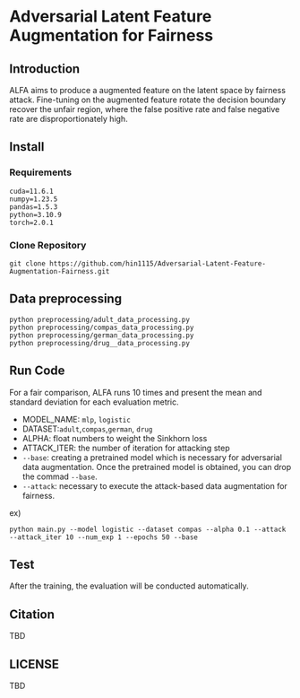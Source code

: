 # Adversarial Latent Feature Augmentation for Fairness
## Introduction
ALFA aims to produce a augmented feature on the latent space by fairness attack. Fine-tuning on the augmented feature rotate the decision boundary recover the unfair region, where the false positive rate and false negative rate are disproportionately high.

## Install
### Requirements
  ```
cuda=11.6.1
numpy=1.23.5
pandas=1.5.3
python=3.10.9
torch=2.0.1
  ```
### Clone Repository
```
git clone https://github.com/hin1115/Adversarial-Latent-Feature-Augmentation-Fairness.git
```


## Data preprocessing

```
python preprocessing/adult_data_processing.py
python preprocessing/compas_data_processing.py
python preprocessing/german_data_processing.py
python preprocessing/drug__data_processing.py
```

## Run Code
For a fair comparison, ALFA runs 10 times and present the mean and standard deviation for each evaluation metric.
- MODEL_NAME: ```mlp```, ```logistic```
- DATASET:```adult```,```compas```,```german```, ```drug```
- ALPHA: float numbers to weight the Sinkhorn loss
- ATTACK_ITER: the number of iteration for attacking step
- ```--base```: creating a pretrained model which is necessary for adversarial data augmentation. Once the pretrained model is obtained, you can drop the commad ```--base```.
- ```--attack```: necessary to execute the attack-based data augmentation for fairness.


ex)
```
python main.py --model logistic --dataset compas --alpha 0.1 --attack --attack_iter 10 --num_exp 1 --epochs 50 --base
```

## Test
After the training, the evaluation will be conducted automatically.

## Citation
TBD

## LICENSE
TBD

